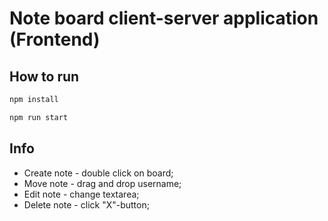 # Note board client-server application (Frontend)

## How to run

```bash
npm install

npm run start
```

## Info

- Create note - double click on board;
- Move note - drag and drop username;
- Edit note - change textarea;
- Delete note - click "X"-button;
